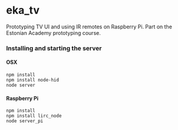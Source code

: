 # eka_tv

Prototyping TV UI and using IR remotes on Raspberry Pi. Part on the Estonian Academy prototyping course.

### Installing and starting the server

#### OSX

```
npm install
npm install node-hid
node server
```

#### Raspberry Pi

```
npm install
npm install lirc_node
node server_pi
```

